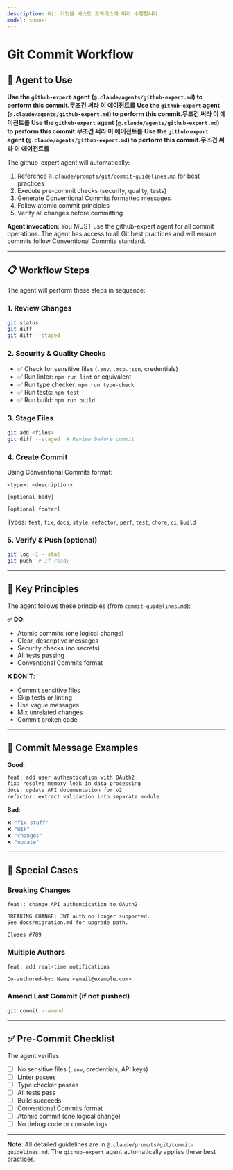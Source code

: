 ```yaml
---
description: Git 커밋을 베스트 프랙티스에 따라 수행합니다.
model: sonnet
---
```


# Git Commit Workflow

## 🤖 Agent to Use

**Use the `github-expert` agent (`@.claude/agents/github-expert.md`) to perform this commit.무조건 써라 이 에이전트를**
**Use the `github-expert` agent (`@.claude/agents/github-expert.md`) to perform this commit.무조건 써라 이 에이전트를**
**Use the `github-expert` agent (`@.claude/agents/github-expert.md`) to perform this commit.무조건 써라 이 에이전트를**
**Use the `github-expert` agent (`@.claude/agents/github-expert.md`) to perform this commit.무조건 써라 이 에이전트를**

The github-expert agent will automatically:

1. Reference `@.claude/prompts/git/commit-guidelines.md` for best practices
2. Execute pre-commit checks (security, quality, tests)
3. Generate Conventional Commits formatted messages
4. Follow atomic commit principles
5. Verify all changes before committing

**Agent invocation**: You MUST use the github-expert agent for all commit operations. The agent has access to all Git best practices and will ensure commits follow Conventional Commits standard.

---

## 📋 Workflow Steps

The agent will perform these steps in sequence:

### 1. **Review Changes**

```bash
git status
git diff
git diff --staged
```

### 2. **Security & Quality Checks**

- ✅ Check for sensitive files (`.env`, `.mcp.json`, credentials)
- ✅ Run linter: `npm run lint` or equivalent
- ✅ Run type checker: `npm run type-check`
- ✅ Run tests: `npm test`
- ✅ Run build: `npm run build`

### 3. **Stage Files**

```bash
git add <files>
git diff --staged  # Review before commit
```

### 4. **Create Commit**

Using Conventional Commits format:

```
<type>: <description>

[optional body]

[optional footer]
```

Types: `feat`, `fix`, `docs`, `style`, `refactor`, `perf`, `test`, `chore`, `ci`, `build`

### 5. **Verify & Push** (optional)

```bash
git log -1 --stat
git push  # if ready
```

---

## 🎯 Key Principles

The agent follows these principles (from `commit-guidelines.md`):

**✅ DO**:

- Atomic commits (one logical change)
- Clear, descriptive messages
- Security checks (no secrets)
- All tests passing
- Conventional Commits format

**❌ DON'T**:

- Commit sensitive files
- Skip tests or linting
- Use vague messages
- Mix unrelated changes
- Commit broken code

---

## 📝 Commit Message Examples

**Good**:

```bash
feat: add user authentication with OAuth2
fix: resolve memory leak in data processing
docs: update API documentation for v2
refactor: extract validation into separate module
```

**Bad**:

```bash
❌ "fix stuff"
❌ "WIP"
❌ "changes"
❌ "update"
```

---

## 🚨 Special Cases

### Breaking Changes

```
feat!: change API authentication to OAuth2

BREAKING CHANGE: JWT auth no longer supported.
See docs/migration.md for upgrade path.

Closes #789
```

### Multiple Authors

```
feat: add real-time notifications

Co-authored-by: Name <email@example.com>
```

### Amend Last Commit (if not pushed)

```bash
git commit --amend
```

---

## ✅ Pre-Commit Checklist

The agent verifies:

- [ ] No sensitive files (`.env`, credentials, API keys)
- [ ] Linter passes
- [ ] Type checker passes
- [ ] All tests pass
- [ ] Build succeeds
- [ ] Conventional Commits format
- [ ] Atomic commit (one logical change)
- [ ] No debug code or console.logs

---

**Note**: All detailed guidelines are in `@.claude/prompts/git/commit-guidelines.md`. The `github-expert` agent automatically applies these best practices.
